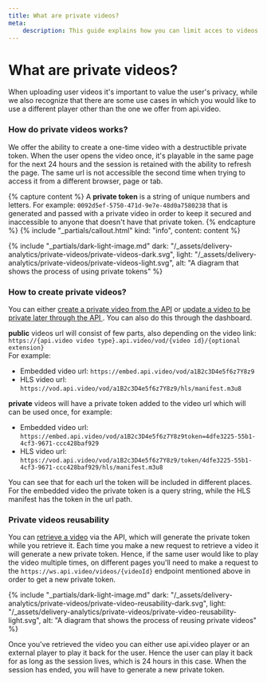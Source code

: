 ```yaml
---
title: What are private videos?
meta:
    description: This guide explains how you can limit acces to videos for your users through api.video's Private video feature.
---
```


# What are private videos?

When uploading user videos it's important to value the user's privacy, while we also recognize that there are some use cases in which you would like to use a different player other than the one we offer from api.video.

### How do private videos works?

We offer the ability to create a one-time video with a destructible private token. When the user opens the video once, it's playable in the same page for the next 24 hours and the session is retained with the ability to refresh the page. The same url is not accessible the second time when trying to access it from a different browser, page or tab.

{% capture content %}
A **private token** is a string of unique numbers and letters. For example: `0092d5ef-5750-471d-9e7e-48d0a7580238` that is generated and passed with a private video in order to keep it secured and inaccessible to anyone that doesn't have that private token.
{% endcapture %}
{% include "_partials/callout.html" kind: "info", content: content %}

{% include "_partials/dark-light-image.md" dark: "/_assets/delivery-analytics/private-videos/private-videos-dark.svg", light: "/_assets/delivery-analytics/private-videos/private-videos-light.svg", alt: "A diagram that shows the process of using private tokens" %}

### How to create private videos?

You can either [create a private video from the API](/reference/api/Videos#create-a-video-object) or [update a video to be private later through the API ](/reference/api/Videos#update-a-video-object). You can also do this through the dashboard.

**public** videos url will consist of few parts, also depending on the video link:  
`https://{api.video video type}.api.video/vod/{video id}/{optional extension}`  
For example:

- Embedded video url: `https://embed.api.video/vod/a1B2c3D4e5f6z7Y8z9`
- HLS video url: `https://vod.api.video/vod/a1B2c3D4e5f6z7Y8z9/hls/manifest.m3u8`

**private** videos will have a private token added to the video url which will can be used once, for example:

- Embedded video url: `https://embed.api.video/vod/a1B2c3D4e5f6z7Y8z9token=4dfe3225-55b1-4cf3-9671-ccc428baf929`
- HLS video url: `https://vod.api.video/vod/a1B2c3D4e5f6z7Y8z9/token/4dfe3225-55b1-4cf3-9671-ccc428baf929/hls/manifest.m3u8`

You can see that for each url the token will be included in different places. For the embedded video the private token is a query string, while the HLS manifest has the token in the url path.

### Private videos reusability

You can [retrieve a video](/reference/api/Videos#retrieve-a-video-object) via the API, which will generate the private token while you retrieve it. Each time you make a new request to retrieve a video it will generate a new private token. Hence, if the same user would like to play the video multiple times, on different pages you'll need to make a request to the `https://ws.api.video/videos/{videoId}` endpoint mentioned above in order to get a new private token.

{% include "_partials/dark-light-image.md" dark: "/_assets/delivery-analytics/private-videos/private-video-reusability-dark.svg", light: "/_assets/delivery-analytics/private-videos/private-video-reusability-light.svg", alt: "A diagram that shows the process of reusing private videos" %}

Once you've retrieved the video you can either use api.video player or an external player to play it back for the user. Hence the user can play it back for as long as the session lives, which is 24 hours in this case. When the session has ended, you will have to generate a new private token.